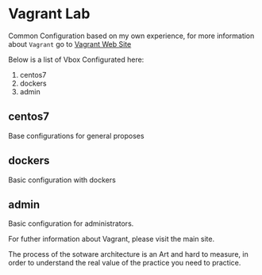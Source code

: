 # Vagrant Lab

Common Configuration based on my own experience, for more information about `Vagrant` go to [Vagrant Web Site](https://www.vagrantup.com/)

Below is a list of Vbox Configurated here:

1. centos7
2. dockers
3. admin

## centos7

Base configurations for general proposes

## dockers

Basic configuration with dockers

## admin

Basic configuration for administrators.

For futher information about Vagrant, please visit the main site.

The process of the sotware architecture is an Art and hard to measure, in order to understand the real value of the practice you need to practice.


